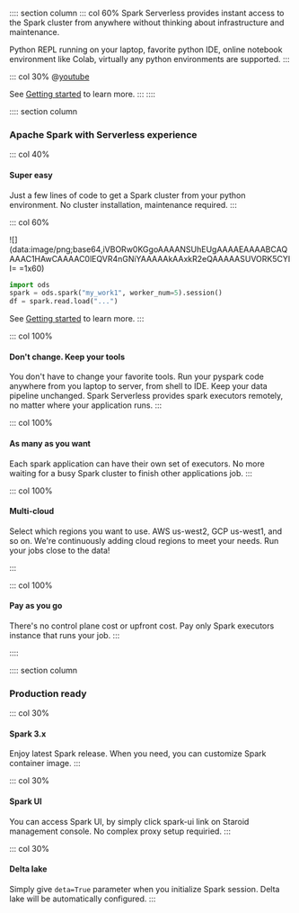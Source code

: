 :::: section column
::: col 60%
Spark Serverless provides instant access to the Spark cluster from anywhere without thinking about infrastructure and maintenance.

Python REPL running on your laptop, favorite python IDE, online notebook environment like Colab, virtually any python environments are supported.
:::

::: col 30%
@[youtube](https://www.youtube.com/watch?v=J43qKJnp_N8&feature=youtu.be)

See [Getting started](http://open-datastudio.io/computing/spark/from_python_environment.html) to learn more.
:::
::::

:::: section column

### Apache Spark with Serverless experience

::: col 40%
#### Super easy
Just a few lines of code to get a Spark cluster from your python environment. No cluster installation, maintenance required.
:::

::: col 60%

![](data:image/png;base64,iVBORw0KGgoAAAANSUhEUgAAAAEAAAABCAQAAAC1HAwCAAAAC0lEQVR4nGNiYAAAAAkAAxkR2eQAAAAASUVORK5CYII= =1x60)

```python
import ods
spark = ods.spark("my_work1", worker_num=5).session()
df = spark.read.load("...")
```

See [Getting started](http://open-datastudio.io/computing/spark/from_python_environment.html) to learn more.
:::

::: col 100%
#### Don't change. Keep your tools
You don't have to change your favorite tools. Run your pyspark code anywhere from you laptop to server, from shell to IDE. Keep your data pipeline unchanged. Spark Serverless provides spark executors remotely, no matter where your application runs.
:::

::: col 100%
#### As many as you want
Each spark application can have their own set of executors. No more waiting for a busy Spark cluster to finish other applications job.
:::

::: col 100%
#### Multi-cloud
Select which regions you want to use. AWS us-west2, GCP us-west1, and so on. We're continuously adding cloud regions to meet your needs. Run your jobs close to the data!

:::

::: col 100%
#### Pay as you go
There's no control plane cost or upfront cost. Pay only Spark executors instance that runs your job.
:::

::::

:::: section column

### Production ready

::: col 30%
#### Spark 3.x
Enjoy latest Spark release. When you need, you can customize Spark container image.
:::

::: col 30%
#### Spark UI
You can access Spark UI, by simply click spark-ui link on Staroid management console. No complex proxy setup requiried.
:::

::: col 30%
#### Delta lake
Simply give `deta=True` parameter when you initialize Spark session.
Delta lake will be automatically configured.
:::

